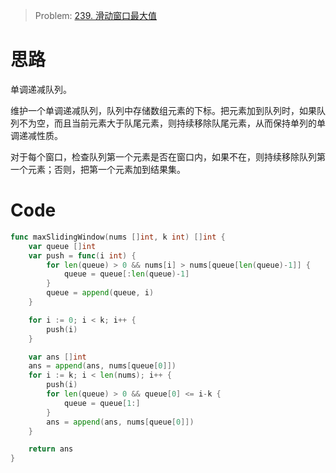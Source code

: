 
> Problem: [239. 滑动窗口最大值](https://leetcode.cn/problems/sliding-window-maximum/description/)


# 思路
单调递减队列。

维护一个单调递减队列，队列中存储数组元素的下标。把元素加到队列时，如果队列不为空，而且当前元素大于队尾元素，则持续移除队尾元素，从而保持单列的单调递减性质。

对于每个窗口，检查队列第一个元素是否在窗口内，如果不在，则持续移除队列第一个元素；否则，把第一个元素加到结果集。


# Code
```Go
func maxSlidingWindow(nums []int, k int) []int {
	var queue []int
	var push = func(i int) {
		for len(queue) > 0 && nums[i] > nums[queue[len(queue)-1]] {
			queue = queue[:len(queue)-1]
		}
		queue = append(queue, i)
	}

	for i := 0; i < k; i++ {
		push(i)
	}

	var ans []int
	ans = append(ans, nums[queue[0]])
	for i := k; i < len(nums); i++ {
		push(i)
		for len(queue) > 0 && queue[0] <= i-k {
			queue = queue[1:]
		}
		ans = append(ans, nums[queue[0]])
	}

	return ans
}
```
  
